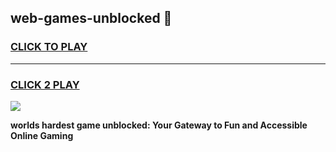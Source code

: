 
## web-games-unblocked 👋
<h3>
<a href="https://premium.freeplayer.one?title=web-games-unblocked&ref=14F">CLICK TO PLAY</a></h3>
<hr>

<h3>
<a href="https://premium.freeplayer.one?title=web-games-unblocked&ref=14F">CLICK 2 PLAY</a>
  
</h3>

<a href="https://premium.freeplayer.one?title=web-games-unblocked&ref=12F/"><img src="https://clearcache.store/games.png"></a>


**worlds hardest game unblocked: Your Gateway to Fun and Accessible Online Gaming**
